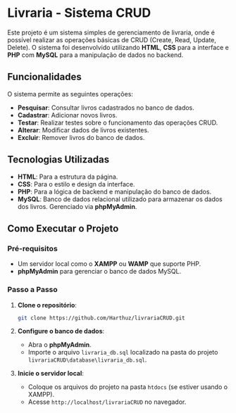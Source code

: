 # Livraria - Sistema CRUD

Este projeto é um sistema simples de gerenciamento de livraria, onde é possível realizar as operações básicas de CRUD (Create, Read, Update, Delete). O sistema foi desenvolvido utilizando **HTML**, **CSS** para a interface e **PHP** com **MySQL** para a manipulação de dados no backend.

## Funcionalidades

O sistema permite as seguintes operações:

- **Pesquisar**: Consultar livros cadastrados no banco de dados.
- **Cadastrar**: Adicionar novos livros.
- **Testar**: Realizar testes sobre o funcionamento das operações CRUD.
- **Alterar**: Modificar dados de livros existentes.
- **Excluir**: Remover livros do banco de dados.

## Tecnologias Utilizadas

- **HTML**: Para a estrutura da página.
- **CSS**: Para o estilo e design da interface.
- **PHP**: Para a lógica de backend e manipulação do banco de dados.
- **MySQL**: Banco de dados relacional utilizado para armazenar os dados dos livros. Gerenciado via **phpMyAdmin**.

## Como Executar o Projeto

### Pré-requisitos

- Um servidor local como o **XAMPP** ou **WAMP** que suporte PHP.
- **phpMyAdmin** para gerenciar o banco de dados MySQL.

### Passo a Passo

1. **Clone o repositório**:
   ```bash
   git clone https://github.com/Harthuz/livrariaCRUD.git
   ```

2. **Configure o banco de dados**:
   - Abra o **phpMyAdmin**.
   - Importe o arquivo `livraria_db.sql` localizado na pasta do projeto `livrariaCRUD\database\livraria_db.sql`.

3. **Inicie o servidor local**:
   - Coloque os arquivos do projeto na pasta `htdocs` (se estiver usando o XAMPP).
   - Acesse `http://localhost/livrariaCRUD` no navegador.
